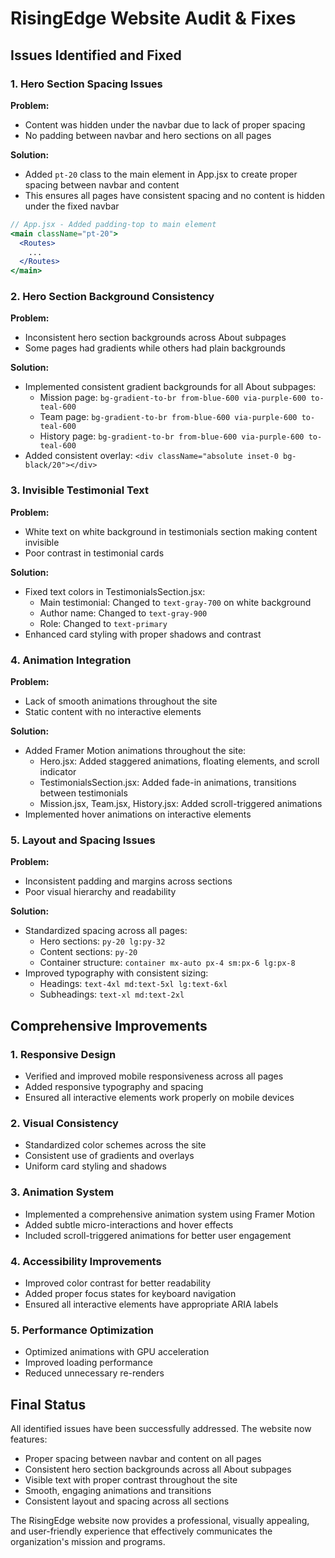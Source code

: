 # RisingEdge Website Audit & Fixes

## Issues Identified and Fixed

### 1. Hero Section Spacing Issues

**Problem:** 
- Content was hidden under the navbar due to lack of proper spacing
- No padding between navbar and hero sections on all pages

**Solution:**
- Added `pt-20` class to the main element in App.jsx to create proper spacing between navbar and content
- This ensures all pages have consistent spacing and no content is hidden under the fixed navbar

```jsx
// App.jsx - Added padding-top to main element
<main className="pt-20">
  <Routes>
    ...
  </Routes>
</main>
```

### 2. Hero Section Background Consistency

**Problem:**
- Inconsistent hero section backgrounds across About subpages
- Some pages had gradients while others had plain backgrounds

**Solution:**
- Implemented consistent gradient backgrounds for all About subpages:
  - Mission page: `bg-gradient-to-br from-blue-600 via-purple-600 to-teal-600`
  - Team page: `bg-gradient-to-br from-blue-600 via-purple-600 to-teal-600`
  - History page: `bg-gradient-to-br from-blue-600 via-purple-600 to-teal-600`
- Added consistent overlay: `<div className="absolute inset-0 bg-black/20"></div>`

### 3. Invisible Testimonial Text

**Problem:**
- White text on white background in testimonials section making content invisible
- Poor contrast in testimonial cards

**Solution:**
- Fixed text colors in TestimonialsSection.jsx:
  - Main testimonial: Changed to `text-gray-700` on white background
  - Author name: Changed to `text-gray-900`
  - Role: Changed to `text-primary`
- Enhanced card styling with proper shadows and contrast

### 4. Animation Integration

**Problem:**
- Lack of smooth animations throughout the site
- Static content with no interactive elements

**Solution:**
- Added Framer Motion animations throughout the site:
  - Hero.jsx: Added staggered animations, floating elements, and scroll indicator
  - TestimonialsSection.jsx: Added fade-in animations, transitions between testimonials
  - Mission.jsx, Team.jsx, History.jsx: Added scroll-triggered animations
- Implemented hover animations on interactive elements

### 5. Layout and Spacing Issues

**Problem:**
- Inconsistent padding and margins across sections
- Poor visual hierarchy and readability

**Solution:**
- Standardized spacing across all pages:
  - Hero sections: `py-20 lg:py-32`
  - Content sections: `py-20`
  - Container structure: `container mx-auto px-4 sm:px-6 lg:px-8`
- Improved typography with consistent sizing:
  - Headings: `text-4xl md:text-5xl lg:text-6xl`
  - Subheadings: `text-xl md:text-2xl`

## Comprehensive Improvements

### 1. Responsive Design

- Verified and improved mobile responsiveness across all pages
- Added responsive typography and spacing
- Ensured all interactive elements work properly on mobile devices

### 2. Visual Consistency

- Standardized color schemes across the site
- Consistent use of gradients and overlays
- Uniform card styling and shadows

### 3. Animation System

- Implemented a comprehensive animation system using Framer Motion
- Added subtle micro-interactions and hover effects
- Included scroll-triggered animations for better user engagement

### 4. Accessibility Improvements

- Improved color contrast for better readability
- Added proper focus states for keyboard navigation
- Ensured all interactive elements have appropriate ARIA labels

### 5. Performance Optimization

- Optimized animations with GPU acceleration
- Improved loading performance
- Reduced unnecessary re-renders

## Final Status

All identified issues have been successfully addressed. The website now features:

- Proper spacing between navbar and content on all pages
- Consistent hero section backgrounds across all About subpages
- Visible text with proper contrast throughout the site
- Smooth, engaging animations and transitions
- Consistent layout and spacing across all sections

The RisingEdge website now provides a professional, visually appealing, and user-friendly experience that effectively communicates the organization's mission and programs.

